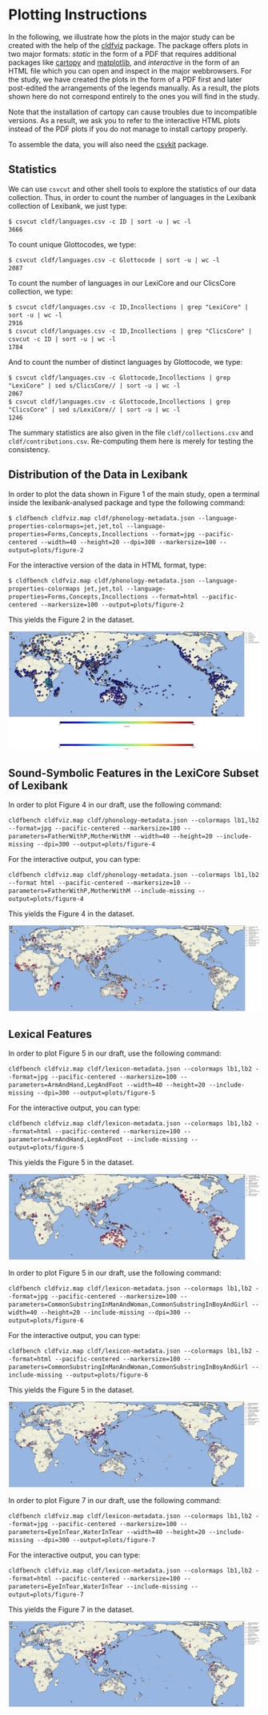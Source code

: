 # Plotting Instructions

In the following, we illustrate how the plots in the major study can be created with the help of the [cldfviz](https://github.com/cldf/cldfviz) package. The package offers plots in two major formats: *static* in the form of a PDF that requires additional packages like [cartopy](https://scitools.org.uk/cartopy/) and [matplotlib](https://maplotlib.org), and *interactive* in the form of an HTML file which you can open and inspect in the major webbrowsers. For the study, we have created the plots in the form of a PDF first and later post-edited the arrangements of the legends manually. As a result, the plots shown here do not correspond entirely to the ones you will find in the study. 

Note that the installation of cartopy can cause troubles due to incompatible versions. As a result, we ask you to refer to the interactive HTML plots instead of the PDF plots if you do not manage to install cartopy properly.

To assemble the data, you will also need the [csvkit](https://pypi.org/project/csvkit/) package.

## Statistics

We can use `csvcut` and other shell tools to explore the statistics of our data collection. Thus, in order to count the number of languages in the Lexibank collection of Lexibank, we just type:

```shell
$ csvcut cldf/languages.csv -c ID | sort -u | wc -l
3666
```

To count unique Glottocodes, we type:

```shell
$ csvcut cldf/languages.csv -c Glottocode | sort -u | wc -l
2087
```

To count the number of languages in our LexiCore and our ClicsCore collection, we type:

```shell
$ csvcut cldf/languages.csv -c ID,Incollections | grep "LexiCore" | sort -u | wc -l
2916
$ csvcut cldf/languages.csv -c ID,Incollections | grep "ClicsCore" | csvcut -c ID | sort -u | wc -l
1784
```

And to count the number of distinct languages by Glottocode, we type:

```shell
$ csvcut cldf/languages.csv -c Glottocode,Incollections | grep "LexiCore" | sed s/ClicsCore// | sort -u | wc -l
2067
$ csvcut cldf/languages.csv -c Glottocode,Incollections | grep "ClicsCore" | sed s/LexiCore// | sort -u | wc -l
1246
```

The summary statistics are also given in the file `cldf/collections.csv` and `cldf/contributions.csv`. Re-computing them here is merely for testing the consistency.

## Distribution of the Data in Lexibank

In order to plot the data shown in Figure 1 of the main study, open a terminal inside the lexibank-analysed package and type the following command:

```shell
$ cldfbench cldfviz.map cldf/phonology-metadata.json --language-properties-colormaps=jet,jet,tol --language-properties=Forms,Concepts,Incollections --format=jpg --pacific-centered --width=40 --height=20 --dpi=300 --markersize=100 --output=plots/figure-2
```

For the interactive version of the data in HTML format, type:

```shell
$ cldfbench cldfviz.map cldf/phonology-metadata.json --language-properties-colormaps jet,jet,tol --language-properties=Forms,Concepts,Incollections --format=html --pacific-centered --markersize=100 --output=plots/figure-2
```

This yields the Figure 2 in the dataset.

![plots](figure-2.jpg)

## Sound-Symbolic Features in the LexiCore Subset of Lexibank

In order to plot Figure 4 in our draft, use the following command:

```shell
cldfbench cldfviz.map cldf/phonology-metadata.json --colormaps lb1,lb2 --format=jpg --pacific-centered --markersize=100 --parameters=FatherWithP,MotherWithM --width=40 --height=20 --include-missing --dpi=300 --output=plots/figure-4
```

For the interactive output, you can type:

```shell
cldfbench cldfviz.map cldf/phonology-metadata.json --colormaps lb1,lb2 --format html --pacific-centered --markersize=10 --parameters=FatherWithP,MotherWithM --include-missing --output=plots/figure-4
```


This yields the Figure 4 in the dataset.


![plots](figure-4.jpg)

## Lexical Features

In order to plot Figure 5 in our draft, use the following command:

```shell
cldfbench cldfviz.map cldf/lexicon-metadata.json --colormaps lb1,lb2 --format=jpg --pacific-centered --markersize=100 --parameters=ArmAndHand,LegAndFoot --width=40 --height=20 --include-missing --dpi=300 --output=plots/figure-5
```

For the interactive output, you can type:

```shell
cldfbench cldfviz.map cldf/lexicon-metadata.json --colormaps lb1,lb2 --format=html --pacific-centered --markersize=100 --parameters=ArmAndHand,LegAndFoot --include-missing --output=plots/figure-5
```

This yields the Figure 5 in the dataset.

![Figure 5](figure-5.jpg)

In order to plot Figure 5 in our draft, use the following command:

```shell
cldfbench cldfviz.map cldf/lexicon-metadata.json --colormaps lb1,lb2 --format=jpg --pacific-centered --markersize=100 --parameters=CommonSubstringInManAndWoman,CommonSubstringInBoyAndGirl --width=40 --height=20 --include-missing --dpi=300 --output=plots/figure-6
```

For the interactive output, you can type:

```shell
cldfbench cldfviz.map cldf/lexicon-metadata.json --colormaps lb1,lb2 --format=html --pacific-centered --markersize=100 --parameters=CommonSubstringInManAndWoman,CommonSubstringInBoyAndGirl --include-missing --output=plots/figure-6
```

This yields the Figure 5 in the dataset.

![Figure 6](figure-6.jpg)



In order to plot Figure 7 in our draft, use the following command:

```shell
cldfbench cldfviz.map cldf/lexicon-metadata.json --colormaps lb1,lb2 --format=jpg --pacific-centered --markersize=100 --parameters=EyeInTear,WaterInTear --width=40 --height=20 --include-missing --dpi=300 --output=plots/figure-7
```

For the interactive output, you can type:

```shell
cldfbench cldfviz.map cldf/lexicon-metadata.json --colormaps lb1,lb2 --format=html --pacific-centered --markersize=100 --parameters=EyeInTear,WaterInTear --include-missing --output=plots/figure-7
```

This yields the Figure 7 in the dataset.

![Figure 6](figure-6.jpg)
